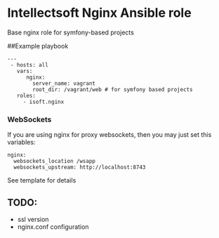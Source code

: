 Intellectsoft Nginx Ansible role
=================================

Base nginx role for symfony-based projects

##Example playbook

```
---
 - hosts: all
   vars:
      nginx:
        server_name: vagrant
        root_dir: /vagrant/web # for symfony based projects
   roles:
     - isoft.nginx
```

### WebSockets
If you are using nginx for proxy websockets, then you may just set this variables:

```
nginx:
  websockets_location /wsapp
  websockets_upstream: http://localhost:8743
```

See template for details

## TODO:
 - ssl version
 - nginx.conf configuration


